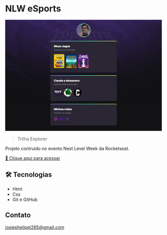 # NLW eSports

![preview](./github/preview.png)

>Trilha Explorer

Projeto contruído no evento Nest Level Week da Rocketseat.

[🔗 Clique aqui para acessar](https://jotshh.github.io/nlw/)

## 🛠️ Tecnologias

- Html
- Css
- Git e GitHub

## Contato

josiephelipel265@gmail.com

